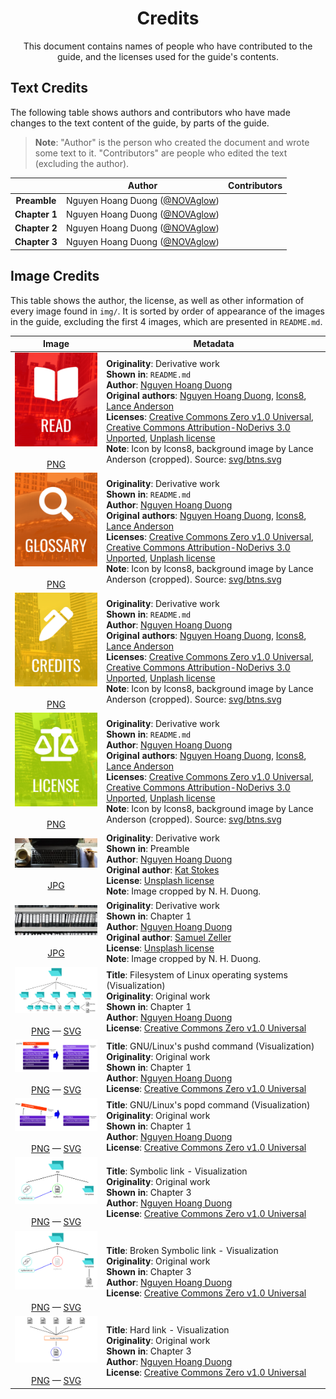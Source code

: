 <h1 align="center">Credits</h1>

<p align="center">
    This document contains names of people who have contributed to the guide,
    and the licenses used for the guide's contents.
</p>

<!-- Link aliases -->
[aut1]: https://github.com/NOVAglow

Text Credits
------------

The following table shows authors and contributors who have made changes to the
text content of the guide, by parts of the guide.

> **Note**: "Author" is the person who created the document and wrote some text
to it. "Contributors" are people who edited the text (excluding the author).

||Author|Contributors|
|:---:|:---:|---|
|**Preamble**|Nguyen Hoang Duong ([@NOVAglow][aut1])||
|**Chapter 1**|Nguyen Hoang Duong ([@NOVAglow][aut1])||
|**Chapter 2**|Nguyen Hoang Duong ([@NOVAglow][aut1])||
|**Chapter 3**|Nguyen Hoang Duong ([@NOVAglow][aut1])||

Image Credits
-------------

This table shows the author, the license, as well as other information of every
image found in `img/`. It is sorted by order of appearance of the images in the
guide, excluding the first 4 images, which are presented in `README.md`.

<!-- This table was generated using script/mkimgcreds.new.py -->
<!--
    EDIT:

    1) Replace full link "https://github.com/NOVAglow" with link alias "aut1"
       -- Commited by @NOVAglow
-->

|Image|Metadata|
|:---:|---|
|![](img/thumb/read-btn.png)<br/><br/>[PNG](img/read-btn.png)|**Originality**: Derivative work <br/> **Shown in**: `README.md` <br/> **Author**: [Nguyen Hoang Duong][aut1] <br/> **Original authors**: [Nguyen Hoang Duong][aut1], [Icons8](https://icons8.com/), [Lance Anderson](https://unsplash.com/@lanceanderson/portfolio) <br/> **Licenses**: [Creative Commons Zero v1.0 Universal](https://creativecommons.org/publicdomain/zero/1.0/legalcode), [Creative Commons Attribution-NoDerivs 3.0 Unported](https://creativecommons.org/licenses/by-nd/3.0/legalcode), [Unplash license](https://unsplash.com/license)<br/> **Note**: Icon by Icons8, background image by Lance Anderson (cropped). Source: [svg/btns.svg](svg/btns.svg)|
|![](img/thumb/glossary-btn.png)<br/><br/>[PNG](img/glossary-btn.png)|**Originality**: Derivative work <br/> **Shown in**: `README.md` <br/> **Author**: [Nguyen Hoang Duong][aut1] <br/> **Original authors**: [Nguyen Hoang Duong][aut1], [Icons8](https://icons8.com/), [Lance Anderson](https://unsplash.com/@lanceanderson/portfolio) <br/> **Licenses**: [Creative Commons Zero v1.0 Universal](https://creativecommons.org/publicdomain/zero/1.0/legalcode), [Creative Commons Attribution-NoDerivs 3.0 Unported](https://creativecommons.org/licenses/by-nd/3.0/legalcode), [Unplash license](https://unsplash.com/license)<br/> **Note**: Icon by Icons8, background image by Lance Anderson (cropped). Source: [svg/btns.svg](svg/btns.svg)|
|![](img/thumb/credits-btn.png)<br/><br/>[PNG](img/credits-btn.png)|**Originality**: Derivative work <br/> **Shown in**: `README.md` <br/> **Author**: [Nguyen Hoang Duong][aut1] <br/> **Original authors**: [Nguyen Hoang Duong][aut1], [Icons8](https://icons8.com/), [Lance Anderson](https://unsplash.com/@lanceanderson/portfolio) <br/> **Licenses**: [Creative Commons Zero v1.0 Universal](https://creativecommons.org/publicdomain/zero/1.0/legalcode), [Creative Commons Attribution-NoDerivs 3.0 Unported](https://creativecommons.org/licenses/by-nd/3.0/legalcode), [Unplash license](https://unsplash.com/license)<br/> **Note**: Icon by Icons8, background image by Lance Anderson (cropped). Source: [svg/btns.svg](svg/btns.svg)|
|![](img/thumb/license-btn.png)<br/><br/>[PNG](img/license-btn.png)|**Originality**: Derivative work <br/> **Shown in**: `README.md` <br/> **Author**: [Nguyen Hoang Duong][aut1] <br/> **Original authors**: [Nguyen Hoang Duong][aut1], [Icons8](https://icons8.com/), [Lance Anderson](https://unsplash.com/@lanceanderson/portfolio) <br/> **Licenses**: [Creative Commons Zero v1.0 Universal](https://creativecommons.org/publicdomain/zero/1.0/legalcode), [Creative Commons Attribution-NoDerivs 3.0 Unported](https://creativecommons.org/licenses/by-nd/3.0/legalcode), [Unplash license](https://unsplash.com/license)<br/> **Note**: Icon by Icons8, background image by Lance Anderson (cropped). Source: [svg/btns.svg](svg/btns.svg)|
|![](img/thumb/prem.jpg)<br/><br/>[JPG](img/prem.jpg)|**Originality**: Derivative work <br/> **Shown in**: Preamble <br/> **Author**: [Nguyen Hoang Duong][aut1] <br/> **Original author**: [Kat Stokes](https://unsplash.com/@katstokes_/portfolio) <br/> **License**: [Unsplash license](https://unsplash.com/license)<br/> **Note**: Image cropped by N. H. Duong.|
|![](img/thumb/folders.jpg)<br/><br/>[JPG](img/folders.jpg)|**Originality**: Derivative work <br/> **Shown in**: Chapter 1 <br/> **Author**: [Nguyen Hoang Duong][aut1] <br/> **Original author**: [Samuel Zeller](https://unsplash.com/@samuelzeller/portfolio) <br/> **License**: [Unsplash license](https://unsplash.com/license)<br/> **Note**: Image cropped by N. H. Duong.|
|![](img/thumb/fsh.png)<br/><br/>[PNG](img/fsh.png) &mdash; [SVG](svg/fsh.svg)|**Title**: Filesystem of Linux operating systems (Visualization) <br/> **Originality**: Original work <br/> **Shown in**: Chapter 1 <br/> **Author**: [Nguyen Hoang Duong][aut1] <br/> **License**: [Creative Commons Zero v1.0 Universal](https://creativecommons.org/publicdomain/zero/1.0/legalcode)|
|![](img/thumb/pushd-vis.png)<br/><br/>[PNG](img/pushd-vis.png) &mdash; [SVG](svg/pushd-vis.svg)|**Title**: GNU/Linux's pushd command (Visualization) <br/> **Originality**: Original work <br/> **Shown in**: Chapter 1 <br/> **Author**: [Nguyen Hoang Duong][aut1] <br/> **License**: [Creative Commons Zero v1.0 Universal](https://creativecommons.org/publicdomain/zero/1.0/legalcode)|
|![](img/thumb/popd-vis.png)<br/><br/>[PNG](img/popd-vis.png) &mdash; [SVG](svg/popd-vis.svg)|**Title**: GNU/Linux's popd command (Visualization) <br/> **Originality**: Original work <br/> **Shown in**: Chapter 1 <br/> **Author**: [Nguyen Hoang Duong][aut1] <br/> **License**: [Creative Commons Zero v1.0 Universal](https://creativecommons.org/publicdomain/zero/1.0/legalcode)|
|![](img/thumb/symlink-vis.png)<br/><br/>[PNG](img/symlink-vis.png) &mdash; [SVG](svg/symlink-vis.svg)|**Title**: Symbolic link - Visualization <br/> **Originality**: Original work <br/> **Shown in**: Chapter 3 <br/> **Author**: [Nguyen Hoang Duong][aut1] <br/> **License**: [Creative Commons Zero v1.0 Universal](https://creativecommons.org/publicdomain/zero/1.0/legalcode)|
|![](img/thumb/broken_symlink-vis.png)<br/><br/>[PNG](img/broken_symlink-vis.png) &mdash; [SVG](svg/broken_symlink-vis.svg)|**Title**: Broken Symbolic link - Visualization <br/> **Originality**: Original work <br/> **Shown in**: Chapter 3 <br/> **Author**: [Nguyen Hoang Duong][aut1] <br/> **License**: [Creative Commons Zero v1.0 Universal](https://creativecommons.org/publicdomain/zero/1.0/legalcode)|
|![](img/thumb/hard_link-vis.png)<br/><br/>[PNG](img/hard_link-vis.png) &mdash; [SVG](svg/hard_link-vis.svg)|**Title**: Hard link - Visualization <br/> **Originality**: Original work <br/> **Shown in**: Chapter 3 <br/> **Author**: [Nguyen Hoang Duong][aut1] <br/> **License**: [Creative Commons Zero v1.0 Universal](https://creativecommons.org/publicdomain/zero/1.0/legalcode)|
